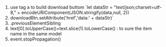 1. use tag a to build download buttom
`let dataStr = "text/json;charset=utf-8," + encodeURIComponent(JSON.stringify(data,null, 2))
2. downloadBtn.setAttribute('href','data:' + dataStr)`   
3. .previousElementSibling
4. text[0].toUpperCase()+text.slice(1).toLowerCase() : to sure the item name in the same model
5. event.stopPropagation()